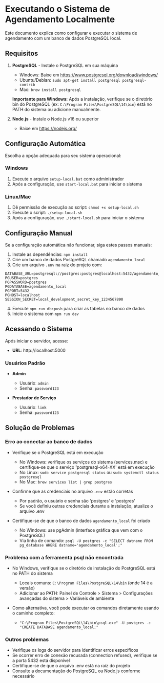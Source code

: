 # Executando o Sistema de Agendamento Localmente

Este documento explica como configurar e executar o sistema de agendamento com um banco de dados PostgreSQL local.

## Requisitos

1. **PostgreSQL** - Instale o PostgreSQL em sua máquina
   - Windows: Baixe em https://www.postgresql.org/download/windows/
   - Ubuntu/Debian: `sudo apt-get install postgresql postgresql-contrib`
   - Mac: `brew install postgresql`

   **Importante para Windows:** Após a instalação, verifique se o diretório bin do PostgreSQL (ex: `C:\Program Files\PostgreSQL\14\bin`) está no PATH do sistema ou adicione manualmente.

2. **Node.js** - Instale o Node.js v16 ou superior
   - Baixe em https://nodejs.org/

## Configuração Automática

Escolha a opção adequada para seu sistema operacional:

### Windows

1. Execute o arquivo `setup-local.bat` como administrador
2. Após a configuração, use `start-local.bat` para iniciar o sistema

### Linux/Mac

1. Dê permissão de execução ao script: `chmod +x setup-local.sh`
2. Execute o script: `./setup-local.sh`
3. Após a configuração, use `./start-local.sh` para iniciar o sistema

## Configuração Manual

Se a configuração automática não funcionar, siga estes passos manuais:

1. Instale as dependências: `npm install`
2. Crie um banco de dados PostgreSQL chamado `agendamento_local`
3. Crie um arquivo `.env` na raiz do projeto com:

```
DATABASE_URL=postgresql://postgres:postgres@localhost:5432/agendamento_local
PGUSER=postgres
PGPASSWORD=postgres
PGDATABASE=agendamento_local
PGPORT=5432
PGHOST=localhost
SESSION_SECRET=local_development_secret_key_1234567890
```

4. Execute `npm run db:push` para criar as tabelas no banco de dados
5. Inicie o sistema com `npm run dev`

## Acessando o Sistema

Após iniciar o servidor, acesse:

- **URL**: http://localhost:5000

### Usuários Padrão

- **Admin**
  - Usuário: `admin`
  - Senha: `password123`

- **Prestador de Serviço**
  - Usuário: `link`
  - Senha: `password123`

## Solução de Problemas

### Erro ao conectar ao banco de dados

- Verifique se o PostgreSQL está em execução
  - No Windows: verifique os serviços do sistema (services.msc) e certifique-se que o serviço 'postgresql-x64-XX' está em execução
  - No Linux: `sudo service postgresql status` ou `sudo systemctl status postgresql`
  - No Mac: `brew services list | grep postgres`

- Confirme que as credenciais no arquivo `.env` estão corretas
  - Por padrão, o usuário e senha são 'postgres' e 'postgres'
  - Se você definiu outras credenciais durante a instalação, atualize o arquivo .env

- Certifique-se de que o banco de dados `agendamento_local` foi criado
  - No Windows: use pgAdmin (interface gráfica que vem com o PostgreSQL)
  - Via linha de comando: `psql -U postgres -c "SELECT datname FROM pg_database WHERE datname='agendamento_local';"`

### Problema com a ferramenta psql não encontrada

- No Windows, verifique se o diretório de instalação do PostgreSQL está no PATH do sistema
  - Locais comuns: `C:\Program Files\PostgreSQL\14\bin` (onde 14 é a versão)
  - Adicionar ao PATH: Painel de Controle > Sistema > Configurações avançadas do sistema > Variáveis de ambiente

- Como alternativa, você pode executar os comandos diretamente usando o caminho completo:
  - `"C:\Program Files\PostgreSQL\14\bin\psql.exe" -U postgres -c "CREATE DATABASE agendamento_local;"`

### Outros problemas

- Verifique os logs do servidor para identificar erros específicos
- Se ocorrer erro de conexão recusada (connection refused), verifique se a porta 5432 está disponível
- Certifique-se de que o arquivo .env está na raiz do projeto
- Consulte a documentação do PostgreSQL ou Node.js conforme necessário
